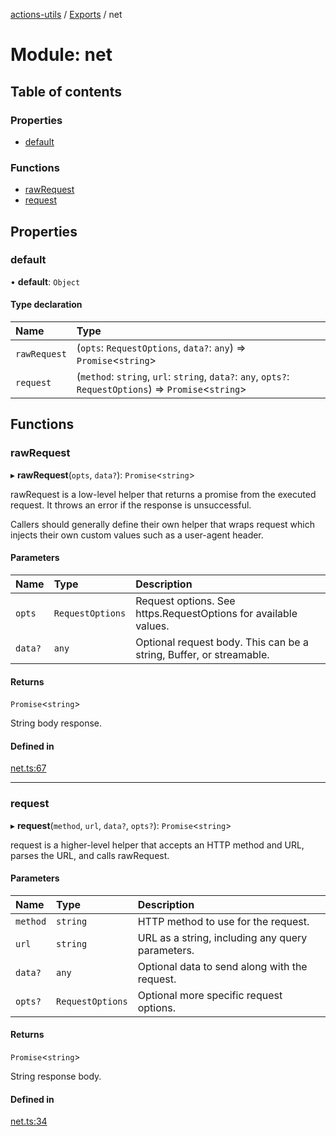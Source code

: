 [actions-utils](../README.md) / [Exports](../modules.md) / net

# Module: net

## Table of contents

### Properties

- [default](net.md#default)

### Functions

- [rawRequest](net.md#rawrequest)
- [request](net.md#request)

## Properties

### default

• **default**: `Object`

#### Type declaration

| Name | Type |
| :------ | :------ |
| `rawRequest` | (`opts`: `RequestOptions`, `data?`: `any`) => `Promise`<`string`\> |
| `request` | (`method`: `string`, `url`: `string`, `data?`: `any`, `opts?`: `RequestOptions`) => `Promise`<`string`\> |

## Functions

### rawRequest

▸ **rawRequest**(`opts`, `data?`): `Promise`<`string`\>

rawRequest is a low-level helper that returns a promise from the executed
request. It throws an error if the response is unsuccessful.

Callers should generally define their own helper that wraps request which
injects their own custom values such as a user-agent header.

#### Parameters

| Name | Type | Description |
| :------ | :------ | :------ |
| `opts` | `RequestOptions` | Request options. See https.RequestOptions for available values. |
| `data?` | `any` | Optional request body. This can be a string, Buffer, or streamable. |

#### Returns

`Promise`<`string`\>

String body response.

#### Defined in

[net.ts:67](https://github.com/google-github-actions/actions-utils/blob/main/src/net.ts#L67)

___

### request

▸ **request**(`method`, `url`, `data?`, `opts?`): `Promise`<`string`\>

request is a higher-level helper that accepts an HTTP method and URL, parses
the URL, and calls rawRequest.

#### Parameters

| Name | Type | Description |
| :------ | :------ | :------ |
| `method` | `string` | HTTP method to use for the request. |
| `url` | `string` | URL as a string, including any query parameters. |
| `data?` | `any` | Optional data to send along with the request. |
| `opts?` | `RequestOptions` | Optional more specific request options. |

#### Returns

`Promise`<`string`\>

String response body.

#### Defined in

[net.ts:34](https://github.com/google-github-actions/actions-utils/blob/main/src/net.ts#L34)
